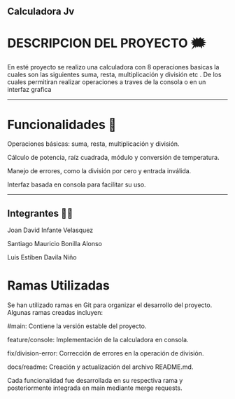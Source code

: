 ## Calculadora Jv

# DESCRIPCION DEL PROYECTO 🗯️

En esté proyecto se realizo una calculadora con 8 operaciones basicas la cuales son las
siguientes  suma, resta, multiplicación y división etc . De los 
cuales permitiran realizar operaciones  a traves de la consola o en un 
interfaz grafica 

-------------
# Funcionalidades 📖
Operaciones básicas: suma, resta, multiplicación y división.

Cálculo de potencia, raíz cuadrada, módulo y conversión de temperatura.

Manejo de errores, como la división por cero y entrada inválida.

Interfaz basada en consola para facilitar su uso.

------
## Integrantes 👨‍💻
Joan David Infante Velasquez 

Santiago Mauricio Bonilla Alonso

Luis Estiben Davila Niño

# Ramas Utilizadas 

Se han utilizado ramas en Git para organizar el desarrollo del proyecto. Algunas ramas creadas incluyen:

#main: Contiene la versión estable del proyecto.

feature/console: Implementación de la calculadora en consola.

fix/division-error: Corrección de errores en la operación de división.

docs/readme: Creación y actualización del archivo README.md.

Cada funcionalidad fue desarrollada en su respectiva rama y posteriormente integrada en main mediante merge requests.

